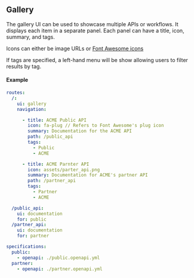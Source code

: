 ## Gallery

The gallery UI can be used to showcase multiple APIs or
workflows. It displays each item in a separate panel. Each panel
can have a title, icon, summary, and tags.

Icons can either be image URLs or [Font Awesome icons](http://fontawesome.io/icons/)

If tags are specified, a left-hand menu will be show allowing users to
filter results by tag.

#### Example
```yaml
routes:
  /:
    ui: gallery
    navigation:

      - title: ACME Public API
        icon: fa-plug // Refers to Font Awesome's plug icon
        summary: Documentation for the ACME API
        path: /public_api
        tags:
          - Public
          - ACME

      - title: ACME Parnter API
        icon: assets/parter_api.png
        summary: Documentation for ACME's partner API
        path: /partner_api
        tags:
          - Partner
          - ACME

  /public_api:
    ui: documentation
    for: public
  /partner_api:
    ui: documentation
    for: partner

specifications:
  public:
    - openapi: ./public.openapi.yml
  partner:
    - openapi: ./partner.openapi.yml
```
